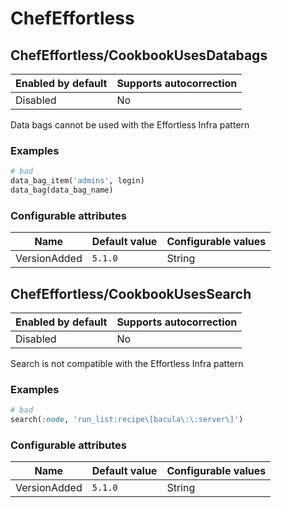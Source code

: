 # ChefEffortless

## ChefEffortless/CookbookUsesDatabags

Enabled by default | Supports autocorrection
--- | ---
Disabled | No

Data bags cannot be used with the Effortless Infra pattern

### Examples

```ruby
# bad
data_bag_item('admins', login)
data_bag(data_bag_name)
```

### Configurable attributes

Name | Default value | Configurable values
--- | --- | ---
VersionAdded | `5.1.0` | String

## ChefEffortless/CookbookUsesSearch

Enabled by default | Supports autocorrection
--- | ---
Disabled | No

Search is not compatible with the Effortless Infra pattern

### Examples

```ruby
# bad
search(:node, 'run_list:recipe\[bacula\:\:server\]')
```

### Configurable attributes

Name | Default value | Configurable values
--- | --- | ---
VersionAdded | `5.1.0` | String

